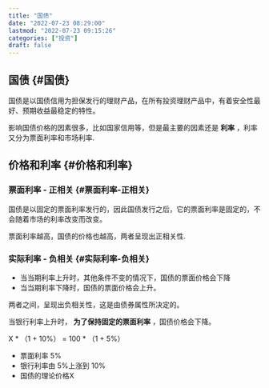 ```yaml
---
title: "国债"
date: "2022-07-23 08:29:00"
lastmod: "2022-07-23 09:15:26"
categories: ["投资"]
draft: false
---
```


## 国债 {#国债}

国债是以国债信用为担保发行的理财产品，在所有投资理财产品中，有着安全性最好、预期收益最稳定的特性。

影响国债价格的因素很多，比如国家信用等，但是最主要的因素还是 **利率** ，利率又分为票面利率和市场利率.


## 价格和利率 {#价格和利率}


### 票面利率 - 正相关 {#票面利率-正相关}

国债是以固定的票面利率发行的，因此国债发行之后，它的票面利率是固定的，不会随着市场的利率改变而改变。

票面利率越高，国债的价格也越高，两者呈现出正相关性.


### 实际利率 - 负相关 {#实际利率-负相关}

-   当当期利率上升时，其他条件不变的情况下，国债的票面价格会下降
-   当当期利率下降时，国债的票面价格会上升。

两者之间，呈现出负相关性，这是由债券属性所决定的。

当银行利率上升时， **为了保持固定的票面利率** ，国债价格会下降。

X \* （1 + 10%） = 100 \* （1 + 5%）

-   票面利率 5%
-   银行利率由 5%上涨到 10%
-   国债的理论价格X